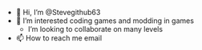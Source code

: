 - 👋 Hi, I’m @Stevegithub63
- 👀 I’m interested coding games and modding in games
  - I’m looking to collaborate on many levels
- 📫 How to reach me email 
